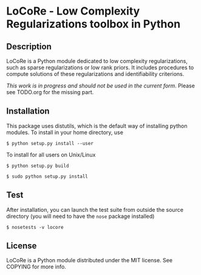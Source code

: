 # LoCoRe - Low Complexity Regularizations toolbox in Python

## Description

LoCoRe is a Python module dedicated to low complexity regularizations, such as sparse regularizations or low rank priors.
It includes procedures to compute solutions of these regularizations and identifiability criterions.

*This work is in progress and should not be used in the current form*.
Please see TODO.org for the missing part.

## Installation

This package uses distutils, which is the default way of installing
python modules. To install in your home directory, use

    $ python setup.py install --user

To install for all users on Unix/Linux

    $ python setup.py build

    $ sudo python setup.py install

## Test

After installation, you can launch the test suite from outside the
source directory (you will need to have the ``nose`` package installed)

    $ nosetests -v locore

## License

LoCoRe is a Python module distributed under the MIT license.
See COPYING for more info.
